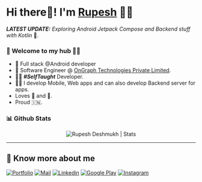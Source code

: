 # Hi there👋! I'm [Rupesh](https://rupeshdeshmukh.dev) 🙋‍♂️

_**LATEST UPDATE:**_ _Exploring Android Jetpack Compose and Backend stuff with Kotlin_ 🥽.

### 🎍 Welcome to my hub 👨‍💻

- 👦 Full stack @Android developer
- 💼 Software Engineer @ [OnGraph Technologies Private Limited](https://www.ongraph.com/).
- 👨‍💻 ***#SelfTaught*** Developer.
- 👨‍💻 I develop Mobile, Web apps and can also develop Backend server for apps.
- Loves 🚴 and 🏸.
- Proud 🇮🇳.


### 📊 Github Stats
  <p align="center"> <img src="https://github-readme-stats.vercel.app/api?username=rupesh0608&count_private=true&show_icons=true&include_all_commits=true" alt="Rupesh Deshmukh | Stats" />

---

## 🔗 Know more about me 

[![Portfolio](https://img.shields.io/badge/-Portfolio-black?style=for-the-badge&logo=google-chrome&logoColor=white)](https://rupeshdeshmukh.dev/)
[![Mail](https://img.shields.io/badge/-Say%20Hi!-black?style=for-the-badge&logo=gmail)](mailto:contact@rupeshdeshmukh.dev)
[![Linkedin](https://img.shields.io/badge/-LinkedIn-black?style=for-the-badge&logo=Linkedin)](https://www.linkedin.com/in/rupesh0608/)
[![Google Play](https://img.shields.io/badge/-Google%20Play-black?style=for-the-badge&logo=google-play)](https://play.google.com/store/apps/dev?id=Rdk+Technologies)
[![Instagram](https://img.shields.io/badge/-Instagram-black?style=for-the-badge&logo=instagram)](https://instagram.com/royal_pride06/)
